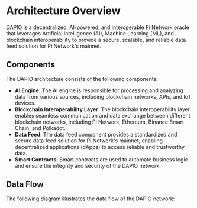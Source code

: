 # Architecture Overview

DAPIO is a decentralized, AI-powered, and interoperable Pi Network oracle that leverages Artificial Intelligence (AI), Machine Learning (ML), and blockchain interoperability to provide a secure, scalable, and reliable data feed solution for Pi Network's mainnet.

## Components

The DAPIO architecture consists of the following components:

* **AI Engine**: The AI engine is responsible for processing and analyzing data from various sources, including blockchain networks, APIs, and IoT devices.
* **Blockchain Interoperability Layer**: The blockchain interoperability layer enables seamless communication and data exchange between different blockchain networks, including Pi Network, Ethereum, Binance Smart Chain, and Polkadot.
* **Data Feed**: The data feed component provides a standardized and secure data feed solution for Pi Network's mainnet, enabling decentralized applications (dApps) to access reliable and trustworthy data.
* **Smart Contracts**: Smart contracts are used to automate business logic and ensure the integrity and security of the DAPIO network.

## Data Flow

The following diagram illustrates the data flow of the DAPIO network:
